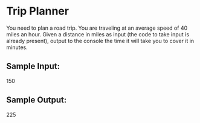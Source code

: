 # Trip Planner


You need to plan a road trip. You are traveling at an average speed of 40 miles an hour.
Given a distance in miles as input (the code to take input is already present), output to the console the time it will take you to cover it in minutes.

## Sample Input:
150

## Sample Output:
225
